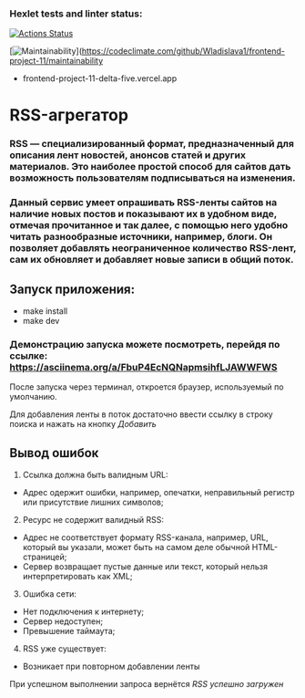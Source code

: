 ### Hexlet tests and linter status:
[![Actions Status](https://github.com/Wladislava1/frontend-project-11/actions/workflows/hexlet-check.yml/badge.svg)](https://github.com/Wladislava1/frontend-project-11/actions)

[![Maintainability](https://api.codeclimate.com/v1/badges/e9e5e89a5e074e76b797/maintainability)](https://codeclimate.com/github/Wladislava1/frontend-project-11/maintainability
- frontend-project-11-delta-five.vercel.app
# **RSS-агрегатор**

### RSS — специализированный формат, предназначенный для описания лент новостей, анонсов статей и других материалов. Это наиболее простой способ для сайтов дать возможность пользователям подписываться на изменения. 

### Данный сервис умеет опрашивать RSS-ленты сайтов на наличие новых постов и показывают их в удобном виде, отмечая прочитанное и так далее, с помощью него  удобно читать разнообразные источники, например, блоги. Он позволяет добавлять неограниченное количество RSS-лент, сам их обновляет и добавляет новые записи в общий поток.

## Запуск приложения:
- make install
- make dev 

### Демонстрацию запуска можете посмотреть, перейдя по ссылке: https://asciinema.org/a/FbuP4EcNQNapmsihfLJAWWFWS

После запуска через терминал, откроется браузер, используемый по умолчанию.

Для добавления ленты в поток достаточно ввести ссылку в строку поиска и нажать на кнопку _Добавить_

## Вывод ошибок

1) Ссылка должна быть валидным URL:
- Адрес одержит ошибки, например, опечатки, неправильный регистр или присутствие лишних символов;

2) Ресурс не содержит валидный RSS:
- Адрес не соответствует формату RSS-канала, например, URL, который вы указали, может быть на самом деле обычной HTML-страницей;
- Сервер возвращает пустые данные или текст, который нельзя интерпретировать как XML;

3) Ошибка сети:
- Нет подключения к интернету;
- Сервер недоступен;
- Превышение таймаута;

4) RSS уже существует:
- Возникает при повторном добавлении ленты

При успешном выполнении запроса вернётся _RSS успешно загружен_


